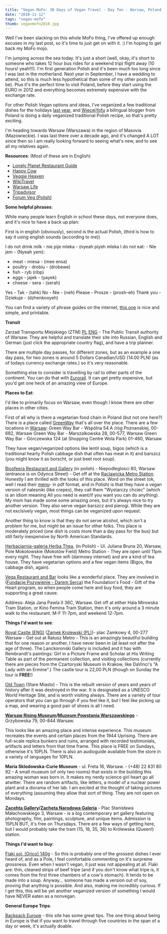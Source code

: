 ```yaml
---
title: "Vegan MoFo: 30 Days of Vegan Travel - Day Ten - Warsaw, Poland - Wegańska Warszawa"
date: "2010-11-12"
tags: "vegan-mofo"
thumb: veganmofo2010.jpg
---
```


Well I've been slacking on this whole MoFo thing, I've offered up enough excuses in my last post, so it's time to just get on with it. :) I'm hoping to get back my MoFo mojo.

I'm jumping across the sea today. It's just a short (well, okay, it's short to someone who takes 12 hour bus rides for a weekend trip) flight away (10 hours! yeah!!!). I'm first generation Polish and it's been much too long since I was last in the motherland. Next year in September, I have a wedding to attend, so this is much less hypothetical than some of my other posts (will be). Plus it's the perfect time to visit Poland, before they start using the EURO in 2012 and everything becomes extremely expensive with the exchange rate.

For other Polish Vegan options and ideas, I've veganized a few traditional dishes for the holidays [last year](http://meshell.ca/blog/vegan-polish-xmas-2009/), and [WiecejYofu](http://wiecejyofu.blox.pl/html) a bilingual blogger from Poland is doing a daily veganized traditional Polish recipe, so that's pretty exciting.

I'm heading towards Warsaw (Warszawa) in the region of Masovia (Mazowieckie). I was last there over a decade ago, and it's changed A LOT since then so I am really looking forward to seeing what's new, and to see all my relatives again.

**Resources**: (Most of these are in English)

- [Lonely Planet Restaurant Guide](http://www.lonelyplanet.com/poland/restaurants/vegan)
- [Happy Cow](http://www.happycow.net/europe/poland/warsaw/)
- [Veggie Heaven](http://www.veggieheaven.com/europe/poland/warsaw/)
- [WikiTravel](http://wikitravel.org/en/Main_Page)
- [Warsaw Life](http://www.warsaw-life.com/)
- [Tripadvisor](http://www.tripadvisor.com/Attractions-g274856-Activities-Warsaw_Central_Poland.html)
- [Forum Veg (Polish)](http://www.forumveg.pl)

**Some helpful phrases**:

While many people learn English in school these days, not everyone does, and it's nice to have a back up plan:

First is in english (obviously), second is the actual Polish, (third is how to say it using english sounds (according to me))

I do not drink milk - nie pije mleka - (nyeah piyeh mleka I do not eat: - Nie jem - (Nyeah yem):

- meat - miesa - (mee ensa)
- poultry - drobiu - (drobewe)
- fish - ryb (ribp)
- eggs - jajek - (yayek)
- cheese - sera - (serah)

Yes - Tak - (tahk) No - Nie - (neh) Please - Prosze - (prosh-eh) Thank you - Dziekuje - (dzhenkooyeh)

You can find a variety of phrase guides on the internet, [this one](http://www.zem.co.uk/polish/basicvoc.htm) is nice and simple, and printable.

**Transit**

Zarzad Transportu Miejskiego (ZTM) [PL](http://www.ztm.waw.pl/) [ENG](http://www.ztm.waw.pl/index.php?c=126&l=2) - The Public Transit authority of Warsaw. They are helpful and translate their site into Russian, English and German (just click the appropriate country flag), and have a trip planner.

There are multiple day passes, for different zones, but as an example a one day pass, for two zones is around 5 Dollars Canadian/USD (14.00 PLN) (as of todays currency exchange rates.) so it's very reasonable.

Something else to consider is travelling by rail to other parts of the continent. You can do that with [Eurorail](http://www.eurail.com/). It can get pretty expensive, but you'd get one heck of an amazing view of Europe.

**Places to Eat**:

I'd like to primarily focus on Warsaw, even though I know there are other places in other cities.

First of all why is there a vegetarian food chain in Poland (but not one here?) There is a place called [GreenWay](http://www.greenway.pl/) that's all over the place. There are a few locations in [Warsaw](http://www.greenway.pl/pl/dystrybutorzy/mazowieckie): Green Way Bar - Wspólna 54 A /róg Poznanskiej, 00-682, Warsaw Green Way Bar - Marszalkowska 28, 00-577, Warsaw Green Way Bar - Górczewska 124 (at Shopping Centre Wola Park) 01-460, Warsaw

They have vegan/veganized options like lentil soup, bigos (which is a traditional hearty Polish cabbage dish that often has meat in it) and barszcz (you might know it as borscht, or just beet root soup).

[Biosfeera Restaurant and Gallery](http://biosfeera.com/) (in polish) - Niepodleglosci 80, Warsaw (entrance is on Odynca Street) - Get off at the [Raclawicka Metro Station](http://www.metro.waw.pl/stacja-raclawicka.html). Honestly I am thrilled with the looks of this place. Word on the street (ok, well I read their [menu](http://biosfeera.com/biosfeera-menu.pdf)\- in pdf format, and in Polish) is that they have a vegan version of nalesniki (like crepes), they call them "Wystarczy chciec" (which is an idiom meaning All you need is want/if you want you can do anything). My mom has made some some amazing ones, but it's always nice to try another version. They also serve vegan barszcz and pierogi. While they are not exclsively vegan, most things can be veganized upon request.

Another thing to know is that they do not serve alcohol, which isn't a problem for me, but might be an issue for other folks. This place is moderately priced (one dish is costs more than a day pass for the bus) but still fairly inexpensive by North American Standards.

[Herbaciarnia-galeria Herba Thea](http://www.herbathea.pl/), (in Polish) - Ul. Juliana Bruna 20, Warsaw, Pole Mokotowskie (Mokotów Field) Metro Station - They are open until 11pm every night. They have free wifi (darmowy internet) and are a kind of tea house. They have vegetarian options and a few vegan items (Bigos, the cabbage dish, again).

[Vega Restaurant and Bar](http://www.vega-warszawa.pl) looks like a wonderful place. They are involved in ([Fundacje Pozywienie - Darem Serca](http://www.fpds.org.pl/)) the Foundation's Food - Gift of the Heart program, so when people come here and buy food, they are supporting a great cause.

Address: Aleja Jana Pawla II 36C, Warsaw. Get off at either Hala Mirowska Tram Station, or Kino Femina Tram Station, then it's only around a 3 minute walk to the restaurant. M-F 11-7pm, and weekend 12-7pm.

**Things I'd want to see**:

[Royal Castle (ENG)](http://www.zamek-krolewski.pl/?page=1114) ([Zamek Krolewski (PL)](http://www.zamek-krolewski.pl/))- plac Zamkowy 4, 00-277 Warsaw - Get out at Ratusz Metro - This is an amazingly beautiful building that for one reason or another, I have never been in (at least not after the age of three). The Lanckoronski Gallery is included and it has with Rembrandt's paintings: Girl in a Picture Frame and Scholar at His Writing Table as part of the permanent collection, and visiting collections (currently there are pieces from the Czartoryski Museum in Krakow, like DaVinci's "A Lady with an Ermine".) The castle tour is 22,00 PLN (though on Sunday the tour is **FREE**!)

[Old Town](http://en.wikipedia.org/wiki/Warsaw_Old_Town) (Stare Miasto) - This is the rebuilt version of years and years of history after it was destroyed in the war. It is designated as a UNESCO World Heritage Site, and is worth visiting always. There are a variety of tour operators that you can go through if you feel like it, but I feel like picking up a map, and wearing a good pair of shoes is all I need.

**[Warsaw Rising Museum](http://www.1944.pl/en/)/[Muzeum Powstania Warszawskiego](http://www.1944.pl/)** - Grzybowska 79, 00-844 Warsaw.

This looks like an amazing place and intense experience. This museum recreates the events and certain places from the 1944 Uprising. There are full-scale replica bunkers and ruins, arranged with recorded testimonials, artifacts and letters from that time frame. This place is FREE on Sundays, otherwise it's 10PLN. There is also an audioguide available from the store in a variety of languages for 10PLN.

**Maria Sklodowska-Curie Museum** - ul. Freta 16, Warsaw. - (+48) 22 831 80 92 - A small museum (of only two rooms) that exists in the building this amazing woman was born in. It makes my nerdy science girl heart go all atwitter. There are random artifacts, like letters, a model of a nuclear power plant and a diorama of her lab. I am excited at the thought of taking pictures of everything (assuming they allow that sort of thing. They are not open on Mondays.

**[Zacehta Gallery](http://www.zacheta.art.pl/en/index)/[Zachęta Narodowa Galeria](http://www.zacheta.art.pl/)** - Plac Stanisława Małachowskiego 3, Warsaw - is a big contemporary art gallery featuring photography, film, paintings, sculpture, and unique items. Admission is 15PLN BUT, it's free on Thursdays. There are a few ways of getting here, but I would probably take the tram (15, 18, 35, 36) to Królewska (Queen!) station.

**Things I'd want to buy**:

[Flaki soj. (Orico) 140g](http://hurtowniabios.pl/soja.htm) - So this is probably one of the grossest dishes I ever heard of, and as a Pole, I feel comfortable commenting on it's surpreme grossness. Even when I wasn't vegan, it just was not appealing at all. Flaki are: thin, cleaned strips of beef tripe (and if you don't know what tripe is, it comes from the first three chambers of a cow's stomach). It tends to be made into a soup. Anyway... someone has made a version out of soy, proving that anything is possible. And also, making me incredibly curious. If I get this, this will be yet another veganized version of something I would have NEVER eaten as a nonvegan.

**General Europe Trips**:

[Backpack Europe](http://www.backpackeurope.com/index.html) - this site has some great tips. The one thing about being in Europe is that if you want to travel through five countries in the span of a day or week, it's actually doable.
